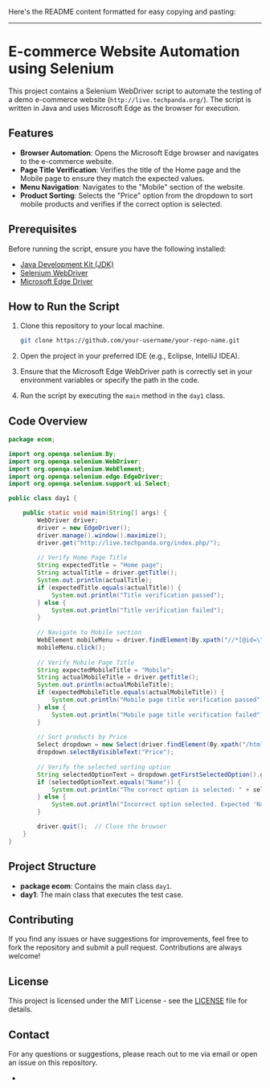 Here's the README content formatted for easy copying and pasting:

---

# E-commerce Website Automation using Selenium

This project contains a Selenium WebDriver script to automate the testing of a demo e-commerce website (`http://live.techpanda.org/`). The script is written in Java and uses Microsoft Edge as the browser for execution.

## Features

- **Browser Automation**: Opens the Microsoft Edge browser and navigates to the e-commerce website.
- **Page Title Verification**: Verifies the title of the Home page and the Mobile page to ensure they match the expected values.
- **Menu Navigation**: Navigates to the "Mobile" section of the website.
- **Product Sorting**: Selects the "Price" option from the dropdown to sort mobile products and verifies if the correct option is selected.

## Prerequisites

Before running the script, ensure you have the following installed:

- [Java Development Kit (JDK)](https://www.oracle.com/java/technologies/javase-jdk11-downloads.html)
- [Selenium WebDriver](https://www.selenium.dev/downloads/)
- [Microsoft Edge Driver](https://developer.microsoft.com/en-us/microsoft-edge/tools/webdriver/)

## How to Run the Script

1. Clone this repository to your local machine.
    ```bash
    git clone https://github.com/your-username/your-repo-name.git
    ```

2. Open the project in your preferred IDE (e.g., Eclipse, IntelliJ IDEA).

3. Ensure that the Microsoft Edge WebDriver path is correctly set in your environment variables or specify the path in the code.

4. Run the script by executing the `main` method in the `day1` class.

## Code Overview

```java
package ecom;

import org.openqa.selenium.By;
import org.openqa.selenium.WebDriver;
import org.openqa.selenium.WebElement;
import org.openqa.selenium.edge.EdgeDriver;
import org.openqa.selenium.support.ui.Select;

public class day1 {

    public static void main(String[] args) {
        WebDriver driver;
        driver = new EdgeDriver();
        driver.manage().window().maximize();
        driver.get("http://live.techpanda.org/index.php/");
        
        // Verify Home Page Title
        String expectedTitle = "Home page";
        String actualTitle = driver.getTitle();
        System.out.println(actualTitle);
        if (expectedTitle.equals(actualTitle)) {
            System.out.println("Title verification passed");
        } else {
            System.out.println("Title verification failed");
        }
        
        // Navigate to Mobile section
        WebElement mobileMenu = driver.findElement(By.xpath("//*[@id=\"nav\"]/ol/li[1]/a"));
        mobileMenu.click();
        
        // Verify Mobile Page Title
        String expectedMobileTitle = "Mobile";
        String actualMobileTitle = driver.getTitle();
        System.out.println(actualMobileTitle);
        if (expectedMobileTitle.equals(actualMobileTitle)) {
            System.out.println("Mobile page title verification passed");
        } else {
            System.out.println("Mobile page title verification failed");
        }
        
        // Sort products by Price
        Select dropdown = new Select(driver.findElement(By.xpath("/html/body/div/div/div[2]/div/div[2]/div[1]/div[3]/div[1]/div[1]/div/select")));
        dropdown.selectByVisibleText("Price");
        
        // Verify the selected sorting option
        String selectedOptionText = dropdown.getFirstSelectedOption().getText();
        if (selectedOptionText.equals("Name")) {
            System.out.println("The correct option is selected: " + selectedOptionText);
        } else {
            System.out.println("Incorrect option selected. Expected 'Name', but found: " + selectedOptionText);
        }

        driver.quit();  // Close the browser
    }
}
```

## Project Structure

- **package ecom**: Contains the main class `day1`.
- **day1**: The main class that executes the test case.

## Contributing

If you find any issues or have suggestions for improvements, feel free to fork the repository and submit a pull request. Contributions are always welcome!

## License

This project is licensed under the MIT License - see the [LICENSE](LICENSE) file for details.

## Contact

For any questions or suggestions, please reach out to me via email or open an issue on this repository.

-
